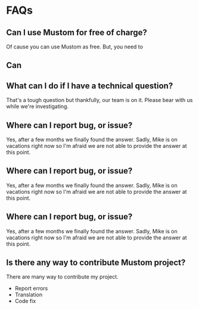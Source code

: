 # FAQs

## Can I use Mustom for free of charge?

Of cause you can use Mustom as free. But, you need to&#x20;

## Can&#x20;

## What can I do if I have a technical question?

That's a tough question but thankfully, our team is on it. Please bear with us while we're investigating.

## Where can I report bug, or issue?

Yes, after a few months we finally found the answer. Sadly, Mike is on vacations right now so I'm afraid we are not able to provide the answer at this point.

## Where can I report bug, or issue?

Yes, after a few months we finally found the answer. Sadly, Mike is on vacations right now so I'm afraid we are not able to provide the answer at this point.

## Where can I report bug, or issue?

Yes, after a few months we finally found the answer. Sadly, Mike is on vacations right now so I'm afraid we are not able to provide the answer at this point.

## Is there any way to contribute Mustom project?

There are many way to contribute my project.

* Report errors&#x20;
* Translation
* Code fix



